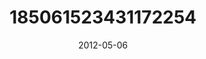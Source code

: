 ---
title: "185061523431172254"
cover: "2012-05-06 15.11.14 185061523431172254_46248401"
photo: "2012-05-06 15.11.14 185061523431172254_46248401"
date: "2012-05-06"
type: "photo"
---